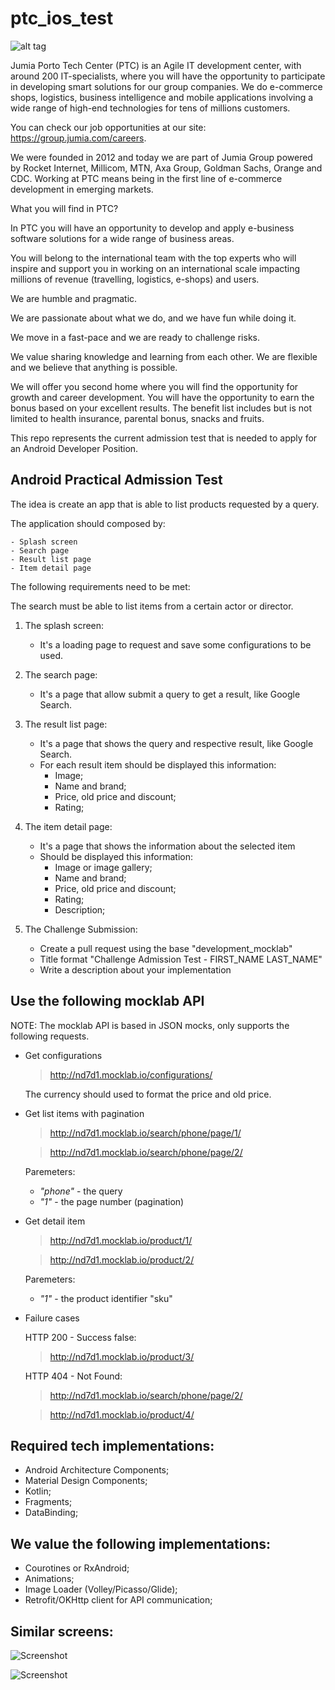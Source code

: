 # ptc_ios_test


![alt tag](screen-porto-tech-center.jpg)

Jumia Porto Tech Center (PTC) is an Agile IT development center, with around 200 IT-specialists, 
where you will have the opportunity to participate in developing smart solutions for our group companies. 
We do e-commerce shops, logistics, business intelligence and mobile applications involving a wide range of high-end technologies for tens of millions customers.  

You can check our job opportunities at our site: https://group.jumia.com/careers.  

We were founded in 2012 and today we are part of Jumia Group powered by Rocket Internet, Millicom, MTN, Axa Group, 
Goldman Sachs, Orange and CDC.   Working at PTC means being in the first line of e-commerce development in emerging markets.  

What you will find in PTC?  

In PTC you will have an opportunity to develop and apply e-business software solutions for a wide range of business areas. 

You will belong to the international team with the top experts who will inspire and support you in working on an international scale impacting millions of revenue (travelling, logistics, e-shops) and users. 

We are humble and pragmatic. 

We are passionate about what we do, and we have fun while doing it. 

We move in a fast-pace and we are ready to challenge risks. 

We value sharing knowledge and learning from each other. We are flexible and we believe that anything is possible. 

We will offer you second home where you will find the opportunity for growth and career development.
You will have the opportunity to earn the bonus based on your excellent results. 
The benefit list includes but is not limited to health insurance, parental bonus, snacks and fruits.

This repo represents the current admission test that is needed to apply for an Android Developer Position.

Android Practical Admission Test
-

The idea is create an app that is able to list products requested by a query. 

The application should composed by:

    - Splash screen 
    - Search page 
    - Result list page 
    - Item detail page

The following requirements need to be met:

The search must be able to list items from a certain actor or director.

1. The splash screen:
    - It's a loading page to request and save some configurations to be used. 

2. The search page:
    - It's a page that allow submit a query to get a result, like Google Search.

3. The result list page:
    - It's a page that shows the query and respective result, like Google Search.
    - For each result item should be displayed this information:
        - Image;
        - Name and brand;
        - Price, old price and discount;
        - Rating;

4. The item detail page:
    - It's a page that shows the information about the selected item
    - Should be displayed this information:
        - Image or image gallery;
        - Name and brand;
        - Price, old price and discount;
        - Rating;
        - Description;
    
5. The Challenge Submission:
    - Create a pull request using the base "development_mocklab" 
    - Title format "Challenge Admission Test - FIRST_NAME LAST_NAME"
    - Write a description about your implementation

Use the following mocklab API 
-

NOTE: The mocklab API is based in JSON mocks, only supports the following requests.

- Get configurations

    > http://nd7d1.mocklab.io/configurations/
    
    The currency should used to format the price and old price.

- Get list items with pagination

    > http://nd7d1.mocklab.io/search/phone/page/1/
    
    > http://nd7d1.mocklab.io/search/phone/page/2/

    Paremeters:
    - *"phone"* - the query
    - *"1"* - the page number (pagination)

- Get detail item

    > http://nd7d1.mocklab.io/product/1/

    > http://nd7d1.mocklab.io/product/2/

    Paremeters:
    - *"1"* - the product identifier "sku"
    
    
- Failure cases

    HTTP 200 - Success false:
    > http://nd7d1.mocklab.io/product/3/
    
    HTTP 404 - Not Found:
    > http://nd7d1.mocklab.io/search/phone/page/2/
    
    > http://nd7d1.mocklab.io/product/4/


Required tech implementations:
-
- Android Architecture Components;
- Material Design Components;
- Kotlin;
- Fragments;
- DataBinding;


We value the following implementations:
-
- Courotines or RxAndroid;
- Animations;
- Image Loader (Volley/Picasso/Glide);
- Retrofit/OKHttp client for API communication;

Similar screens:
-

![Screenshot](screen_1.jpg)


![Screenshot](screen_2.jpg)